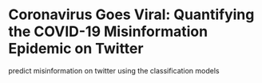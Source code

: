 # Coronavirus Goes Viral: Quantifying the COVID-19 Misinformation Epidemic on Twitter
predict misinformation on twitter using the classification models
